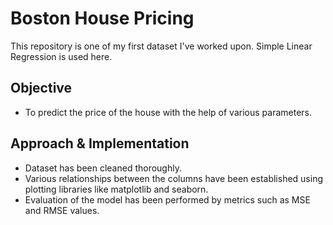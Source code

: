 # Boston House Pricing
This repository is one of my first dataset I've worked upon. Simple Linear Regression is used here.

## Objective

- To predict the price of the house with the help of various parameters.

## Approach & Implementation

- Dataset has been cleaned thoroughly.
- Various relationships between the columns have been established using plotting libraries like matplotlib and seaborn.
- Evaluation of the model has been performed by metrics such as MSE and RMSE values.